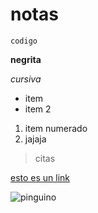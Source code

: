 # notas

`codigo`

**negrita**

_cursiva_

* item
* item 2

1. item numerado
2. jajaja

> citas

[esto es un link](http://www.google.com)

![pinguino](https://wikidat.com/img/club-penguin-d36944d2ffb421c0f81ea95c9ab7386e.jpg)